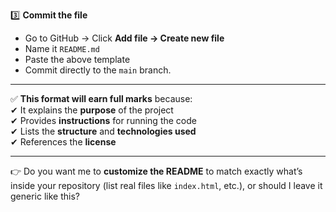 
3️⃣ **Commit the file**  
- Go to GitHub → Click **Add file → Create new file**  
- Name it `README.md`  
- Paste the above template  
- Commit directly to the `main` branch.

---

✅ **This format will earn full marks** because:  
✔ It explains the **purpose** of the project  
✔ Provides **instructions** for running the code  
✔ Lists the **structure** and **technologies used**  
✔ References the **license**

---

👉 Do you want me to **customize the README** to match exactly what’s inside your repository (list real files like `index.html`, etc.), or should I leave it generic like this?
